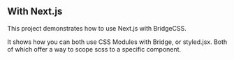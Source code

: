 ## With Next.js 

This project demonstrates how to use Next.js with BridgeCSS. 

It shows how you can both use CSS Modules with Bridge, or styled.jsx. Both of which offer a way to scope scss to a specific component.
